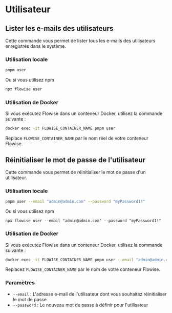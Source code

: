 # Utilisateur

## Lister les e-mails des utilisateurs

Cette commande vous permet de lister tous les e-mails des utilisateurs enregistrés dans le système.

### Utilisation locale

```bash
pnpm user
```

Ou si vous utilisez npm

```bash
npx flowise user
```

### Utilisation de Docker

Si vous exécutez Flowise dans un conteneur Docker, utilisez la commande suivante :

```bash
docker exec -it FLOWISE_CONTAINER_NAME pnpm user
```

Replace `FLOWISE_CONTAINER_NAME` par le nom réel de votre conteneur Flowise.

## Réinitialiser le mot de passe de l'utilisateur

Cette commande vous permet de réinitialiser le mot de passe d'un utilisateur.

### Utilisation locale

```bash
pnpm user --email "admin@admin.com" --password "myPassword1!"
```

Ou si vous utilisez npm

```
npx flowise user --email "admin@admin.com" --password "myPassword1!"
```

### Utilisation de Docker

Si vous exécutez Flowise dans un conteneur Docker, utilisez la commande suivante :

```bash
docker exec -it FLOWISE_CONTAINER_NAME pnpm user --email "admin@admin.com" --password "myPassword1!"
```

Replacez `FLOWISE_CONTAINER_NAME` par le nom de votre conteneur Flowise.

### Paramètres

* `--email` : L'adresse e-mail de l'utilisateur dont vous souhaitez réinitialiser le mot de passe
* `--password` : Le nouveau mot de passe à définir pour l'utilisateur

